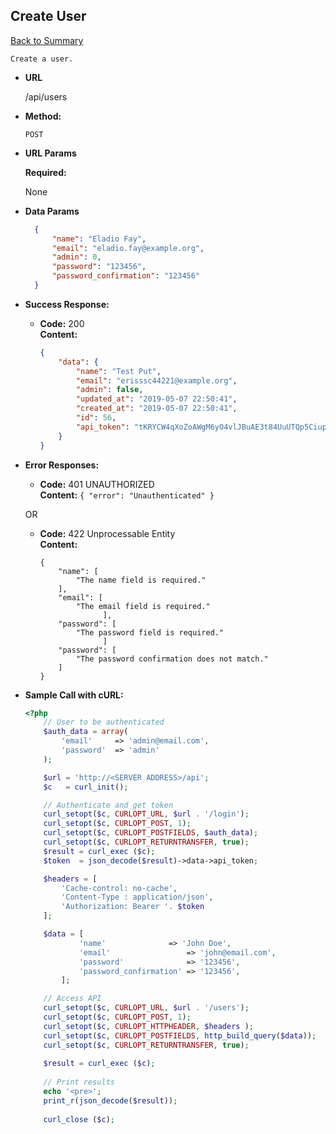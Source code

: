  **Create User** 
  ----
   [Back to Summary](endpoints.md#users-endpoints)
   
    Create a user.
  
  * **URL**
  
    /api/users
  
  * **Method:**
  
    `POST`
    
  *  **URL Params**
  
     **Required:**
   
     None 
  
  * **Data Params**
  
    ```json
      { 
          "name": "Eladio Fay",
          "email": "eladio.fay@example.org",
          "admin": 0,
          "password": "123456",
          "password_confirmation": "123456"
      }
      ```
  
  * **Success Response:**
  
    * **Code:** 200 <br />
      **Content:** 
      ```json
      {
          "data": {
              "name": "Test Put",
              "email": "erisssc44221@example.org",
              "admin": false,
              "updated_at": "2019-05-07 22:50:41",
              "created_at": "2019-05-07 22:50:41",
              "id": 56,
              "api_token": "tKRYCW4qXoZoAWgM6yO4vlJBuAE3t84UuUTQp5CiupdV2UMaMzZuXeARKooT2MOKLRh5LCc5QVPaQBtn"
          }
      }
      ```
   
  * **Error Responses:**
  
    * **Code:** 401 UNAUTHORIZED <br />
      **Content:** `{ "error": "Unauthenticated" }`
      
    OR
    
    * **Code:** 422 Unprocessable Entity <br />
      **Content:** 
      ```
      {
          "name": [
              "The name field is required."
          ],
          "email": [
              "The email field is required."
                    ],
          "password": [
              "The password field is required."
                    ]
          "password": [
              "The password confirmation does not match."
          ]
      }
      ```
  

 
  * **Sample Call with cURL:**
  
    ```php
    <?php
        // User to be authenticated
        $auth_data = array(
            'email' 	=> 'admin@email.com',
            'password' 	=> 'admin'
        );
    
        $url = 'http://<SERVER ADDRESS>/api';
        $c   = curl_init();
    
        // Authenticate and get token
        curl_setopt($c, CURLOPT_URL, $url . '/login');
        curl_setopt($c, CURLOPT_POST, 1);
        curl_setopt($c, CURLOPT_POSTFIELDS, $auth_data);
        curl_setopt($c, CURLOPT_RETURNTRANSFER, true);
        $result = curl_exec ($c);
        $token  = json_decode($result)->data->api_token;
    
        $headers = [
            'Cache-control: no-cache',
            'Content-Type : application/json',
            'Authorization: Bearer '. $token
        ];
    
        $data = [
                'name' 	            => 'John Doe',
                'email' 	            => 'john@email.com',
                'password' 	            => '123456',
                'password_confirmation' => '123456',
            ];
    
        // Access API
        curl_setopt($c, CURLOPT_URL, $url . '/users');
        curl_setopt($c, CURLOPT_POST, 1);
        curl_setopt($c, CURLOPT_HTTPHEADER, $headers );
        curl_setopt($c, CURLOPT_POSTFIELDS, http_build_query($data));
        curl_setopt($c, CURLOPT_RETURNTRANSFER, true);
            
        $result = curl_exec ($c);
        
        // Print results
        echo '<pre>';
        print_r(json_decode($result));
      
        curl_close ($c);
    ```
    